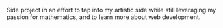 Side project in an effort to tap into my artistic side while still leveraging my passion for mathematics, and to learn more about web development.
